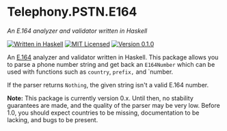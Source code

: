 # Telephony.PSTN.E164

_An E.164 analyzer and validator written in Haskell_

[![Written in Haskell](https://img.shields.io/badge/language-Haskell-blue.svg)](https://haskell.org/)
[![MIT Licensed](https://img.shields.io/badge/license-MIT-teal.svg)](https://choosealicense.com/licenses/mit/)
[![Version 0.1.0](https://img.shields.io/badge/version-0.1.0-orange.svg)]()

An [E.164](https://en.wikipedia.org/wiki/E.164) analyzer and validator written
in Haskell. This package allows you to parse a phone number string and get back
an `E164Number` which can be used with functions such as `country`, `prefix,`
and `number.

If the parser returns `Nothing`, the given string isn't a valid E.164 number.

**Note:** This package is currently version 0.x. Until then, no stability
guarantees are made, and the quality of the parser may be very low. Before 1.0,
you should expect countries to be missing, documentation to be lacking, and
bugs to be present.
